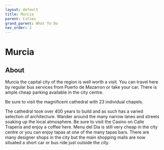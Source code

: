 ```yaml
---
layout: default
title: Murcia
parent: Cities
grand_parent: What To Do
nav_order: 2
---
```


# Murcia

## About

Murcia the capital city of the region is well worth a visit. You can travel here by regular bus services from Puerto de Mazarron or take your car. There is ample cheap parking available in the city centre.

Be sure to visit the magnificent cathedral with 23 individual chapels.

The cathedral took over 400 years to build and as such has a varied selection of architecture. Wander around the many narrow lanes and streets soaking up the local atmosphere. Be sure to visit the Casino on Calle Traperia and enjoy a coffee here. Menu del Dia is still very cheap in the city centre or you can enjoy tapas at one of the many tapas bars. There are many designer shops in the city but the main shopping malls are now situated a short car or bus ride just outside the city.

